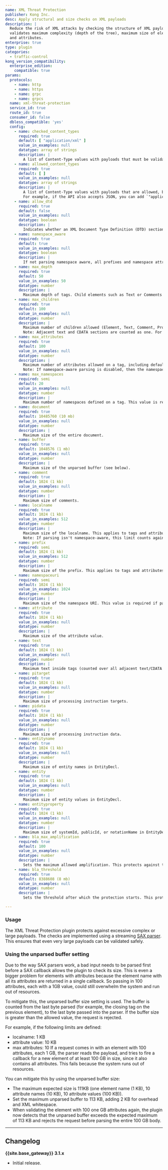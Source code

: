 ```yaml
---
name: XML Threat Protection
publisher: Kong Inc.
desc: Apply structural and size checks on XML payloads
description: |
  Reduce the risk of XML attacks by checking the structure of XML payloads. This
  validates maximum complexity (depth of the tree), maximum size of elements
  and attributes.
enterprise: true
type: plugin
categories:
  - traffic-control
kong_version_compatibility:
  enterprise_edition:
    compatible: true
params:
  protocols:
    - name: http
    - name: https
    - name: grpc
    - name: grpcs
  name: xml-threat-protection
  service_id: true
  route_id: true
  consumer_id: false
  dbless_compatible: 'yes'
  config:
    - name: checked_content_types
      required: true
      default: [ "application/xml" ]
      value_in_examples: null
      datatype: array of strings
      description: |
        A list of Content-Type values with payloads that must be validated.
    - name: allowed_content_types
      required: true
      default: [ ]
      value_in_examples: null
      datatype: array of strings
      description: |
        A list of Content-Type values with payloads that are allowed, but aren't validated.
        For example, if the API also accepts JSON, you can add `"application/json"`.
    - name: allow_dtd
      required: true
      default: false
      value_in_examples: null
      datatype: boolean
      description: |
        Indicates whether an XML Document Type Definition (DTD) section is allowed.
    - name: namespace_aware
      required: true
      default: true
      value_in_examples: null
      datatype: boolean
      description: |
        If not parsing namespace aware, all prefixes and namespace attributes will be counted as regular attributes and element names, and validated as such.
    - name: max_depth
      required: true
      default: 50
      value_in_examples: 50
      datatype: number
      description: |
        Maximum depth of tags. Child elements such as Text or Comments are not counted as another level.
    - name: max_children
      required: true
      default: 100
      value_in_examples: null
      datatype: number
      description: |
        Maximum number of children allowed (Element, Text, Comment, ProcessingInstruction, CDATASection).
        Note: Adjacent text and CDATA sections are counted as one. For example, `text-cdata-text-cdata` is one child.
    - name: max_attributes
      required: true
      default: 100
      value_in_examples: null
      datatype: number
      description: |
        Maximum number of attributes allowed on a tag, including default ones.
        Note: If namespace-aware parsing is disabled, then the namespaces definitions are counted as attributes.
    - name: max_namespaces
      required: semi
      default: 20
      value_in_examples: null
      datatype: number
      description: |
        Maximum number of namespaces defined on a tag. This value is required if parsing is namespace-aware.
    - name: document
      required: true
      default: 10485760 (10 mb)
      value_in_examples: null
      datatype: number
      description: |
        Maximum size of the entire document.
    - name: buffer
      required: true
      default: 1048576 (1 mb)
      value_in_examples: null
      datatype: number
      description: |
        Maximum size of the unparsed buffer (see below).
    - name: comment
      required: true
      default: 1024 (1 kb)
      value_in_examples: null
      datatype: number
      description: |
        Maximum size of comments.
    - name: localname
      required: true
      default: 1024 (1 kb)
      value_in_examples: 512
      datatype: number
      description: |
        Maximum size of the localname. This applies to tags and attributes.
        Note: If parsing isn't namespace-aware, this limit counts against the full name (prefix + localname).
    - name: prefix
      required: semi
      default: 1024 (1 kb)
      value_in_examples: 512
      datatype: number
      description: |
        Maximum size of the prefix. This applies to tags and attributes. This value is required if parsing is namespace-aware.
    - name: namespaceuri
      required: semi
      default: 1024 (1 kb)
      value_in_examples: 1024
      datatype: number
      description: |
        Maximum size of the namespace URI. This value is required if parsing is namespace-aware.
    - name: attribute
      required: true
      default: 1024 (1 kb)
      value_in_examples: null
      datatype: number
      description: |
        Maximum size of the attribute value.
    - name: text
      required: true
      default: 1024 (1 kb)
      value_in_examples: null
      datatype: number
      description: |
        Maximum text inside tags (counted over all adjacent text/CDATA elements combined).
    - name: pitarget
      required: true
      default: 1024 (1 kb)
      value_in_examples: null
      datatype: number
      description: |
        Maximum size of processing instruction targets.
    - name: pidata
      required: true
      default: 1024 (1 kb)
      value_in_examples: null
      datatype: number
      description: |
        Maximum size of processing instruction data.
    - name: entityname
      required: true
      default: 1024 (1 kb)
      value_in_examples: null
      datatype: number
      description: |
        Maximum size of entity names in EntityDecl.
    - name: entity
      required: true
      default: 1024 (1 kb)
      value_in_examples: null
      datatype: number
      description: |
        Maximum size of entity values in EntityDecl.
    - name: entityproperty
      required: true
      default: 1024 (1 kb)
      value_in_examples: null
      datatype: number
      description: |
        Maximum size of systemId, publicId, or notationName in EntityDecl.
    - name: bla_max_amplification
      required: true
      default: 100
      value_in_examples: null
      datatype: number
      description: |
        Sets the maximum allowed amplification. This protects against the Billion Laughs Attack.
    - name: bla_threshold
      required: true
      default: 8388608 (8 mb)
      value_in_examples: null
      datatype: number
      description: |
        Sets the threshold after which the protection starts. This protects against the Billion Laughs Attack.

---
```


### Usage

The XML Threat Protection plugin protects against excessive complex or large payloads.
The checks are implemented using a streaming [SAX parser](http://www.saxproject.org/). This ensures that even very large
payloads can be validated safely.

### Using the unparsed buffer setting

Due to the way SAX parsers work, a bad input needs to be parsed first before a SAX callback
allows the plugin to check its size. This is even
a bigger problem for elements with attributes because the element name with all its attributes are returned in a single
callback. So passing in 100 attributes, each with a 1GB value, could still overwhelm the
system and run out of resources.

To mitigate this, the unparsed buffer size setting is used. The buffer is counted from the
last byte parsed (for example, the closing tag on the previous element), to the last byte passed
into the parser. If the buffer size is greater than the allowed value, the request is rejected.

For example, if the following limits are defined:
- localname: 1 KB
- attribute value: 10 KB
- max attributes: 10
If a request comes in with an element with 100 attributes, each 1 GB, the parser reads the payload, and tries to fire a callback for a new element of at least 100 GB in size, since it also contains all attributes. This fails because the system runs out of resources.

You can mitigate this by using the unparsed buffer size:
- The maximum expected size is 111KB (one element name (1 KB), 10 attribute names (10 KB), 10 attribute values (100 KB)).
- Set the maximum unparsed buffer to 113 KB, adding 2 KB for overhead and XML whitespace.
- When validating the element with 100 one GB attributes again, the plugin now detects that the unparsed buffer exceeds the expected maximum of 113 KB and rejects the request before parsing the entire 100 GB body.

---

## Changelog

**{{site.base_gateway}} 3.1.x**
* Initial release.

